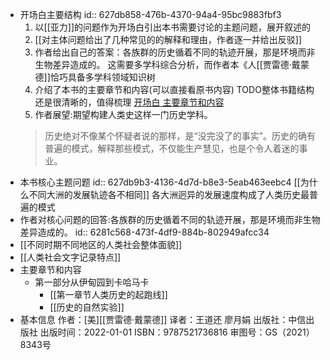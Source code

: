 - 开场白主要结构
  id:: 627db858-476b-4370-94a4-95bc9883fbf3
  1. 以[[亚力]]的问题作为开场白引出本书需要讨论的主题问题，展开叙述的
  2. [[对主体问题给出了几种常见的的解释和理由，作者逐一并给出反驳]]
  3. 作者给出自己的答案：各族群的历史循着不同的轨迹开展，那是环境而非生物差异造成的。
  这需要多学科综合分析，而作者本《人[[贾雷德·戴蒙德]]恰巧具备多学科领域知识树
  4. 介绍了本书的主要章节和内容(可以直接看原书内容)
  TODO整体书籍结构还是很清晰的，值得梳理
  [开场白 主要章节和内容](https://weread.qq.com/web/reader/843329f0728c8ee08434fb1ke4d32d5015e4da3b7fbb1fa)
  5. 作者展望:期望构建人类史这样一门历史学科。
  >历史绝对不像某个怀疑者说的那样，是“没完没了的事实”。历史的确有普遍的模式，解释那些模式，不仅能生产慧见，也是个令人着迷的事业。
- 本书核心主题问题
  id:: 627db9b3-4136-4d7d-b8e3-5eab463eebc4
  [[为什么不同大洲的发展轨迹各不相同]]
  各大洲迥异的发展速度构成了人类历史最普遍的模式
- 作者对核心问题的回答:各族群的历史循着不同的轨迹开展，那是环境而非生物差异造成的。
  id:: 6281c568-473f-4df9-884b-802949afcc34
- [[不同时期不同地区的人类社会整体面貌]]
- [[人类社会文字记录特点]]
- 主要章节和内容
	- 第一部分从伊甸园到卡哈马卡
		- [[第一章节人类历史的起跑线]]
		- [[历史的自然实验]]
- 基本信息
  作者：[美][[贾雷德·戴蒙德]]
  译者：王道还 廖月娟
  出版社：中信出版社
  出版时间：2022-01-01
  ISBN：9787521736816
  审图号：GS（2021）8343号